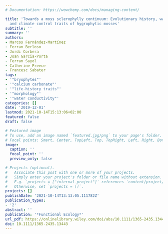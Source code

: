 ```yaml
---
# Documentation: https://wowchemy.com/docs/managing-content/

title: 'Towards a moss sclerophylly continuum: Evolutionary history, water chemistry
  and climate control traits of hygrophytic mosses'
subtitle: ''
summary: ''
authors:
- Marcos Fernández‐Martínez
- Ferran Berloso
- Jordi Corbera
- Joan Garcia‐Porta
- Ferran Sayol
- Catherine Preece
- Francesc Sabater
tags:
- '"bryophytes"'
- '"calcium carbonate"'
- '"life‐history traits"'
- '"morphology"'
- '"water conductivity"'
categories: []
date: '2019-12-01'
lastmod: 2021-10-14T15:13:06+02:00
featured: false
draft: false

# Featured image
# To use, add an image named `featured.jpg/png` to your page's folder.
# Focal points: Smart, Center, TopLeft, Top, TopRight, Left, Right, BottomLeft, Bottom, BottomRight.
image:
  caption: ''
  focal_point: ''
  preview_only: false

# Projects (optional).
#   Associate this post with one or more of your projects.
#   Simply enter your project's folder or file name without extension.
#   E.g. `projects = ["internal-project"]` references `content/project/deep-learning/index.md`.
#   Otherwise, set `projects = []`.
projects: []
publishDate: '2021-10-14T13:13:05.111782Z'
publication_types:
- '2'
abstract: ''
publication: '*Functional Ecology*'
url_pdf: https://onlinelibrary.wiley.com/doi/abs/10.1111/1365-2435.13443
doi: 10.1111/1365-2435.13443
---
```

